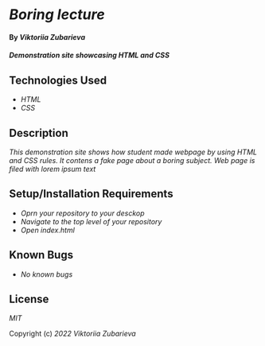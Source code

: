 # _Boring lecture_

#### By _**Viktoriia Zubarieva**_

#### _Demonstration site showcasing HTML and CSS_

## Technologies Used

* _HTML_
* _CSS_

## Description

_This demonstration site shows how student made webpage by using HTML and CSS rules. It contens a fake page about a boring subject. Web page is filed with lorem ipsum text_

## Setup/Installation Requirements

* _Oprn your repository to your desckop_
* _Navigate to the top level of your repository_
* _Open index.html_


## Known Bugs

* _No known bugs_

## License

_MIT_

Copyright (c) _2022_ _Viktoriia Zubarieva_